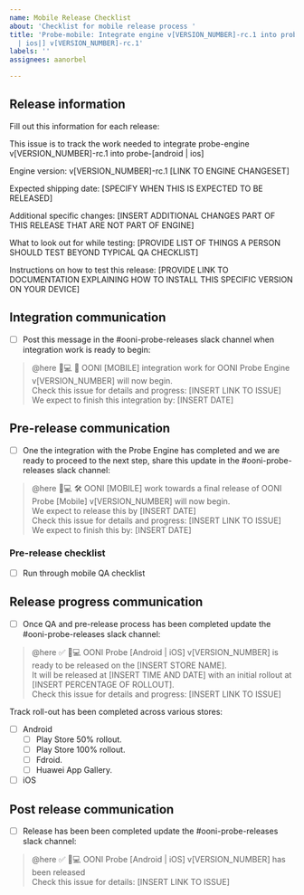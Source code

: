 ```yaml
---
name: Mobile Release Checklist
about: 'Checklist for mobile release process '
title: 'Probe-mobile: Integrate engine v[VERSION_NUMBER]-rc.1 into probe-[android
  | ios|] v[VERSION_NUMBER]-rc.1'
labels: ''
assignees: aanorbel

---
```


## Release information

Fill out this information for each release:

This issue is to track the work needed to integrate probe-engine v[VERSION_NUMBER]-rc.1 into probe-[android | ios]

Engine version: v[VERSION_NUMBER]-rc.1 [LINK TO ENGINE CHANGESET]

Expected shipping date: [SPECIFY WHEN THIS IS EXPECTED TO BE RELEASED]

Additional specific changes: [INSERT ADDITIONAL CHANGES PART OF THIS RELEASE THAT ARE NOT PART OF ENGINE]

What to look out for while testing: [PROVIDE LIST OF THINGS A PERSON SHOULD TEST BEYOND TYPICAL QA CHECKLIST]

Instructions on how to test this release: [PROVIDE LINK TO DOCUMENTATION EXPLAINING HOW TO INSTALL THIS SPECIFIC VERSION ON YOUR DEVICE]

## Integration communication 

- [ ] Post this message in the #ooni-probe-releases slack channel when integration work is ready to begin:

>@here 📱💻 🔗 OONI [MOBILE] integration work for OONI Probe Engine v[VERSION_NUMBER] will now begin.<br/>
Check this issue for details and progress: [INSERT LINK TO ISSUE]<br/>
We expect to finish this integration by: [INSERT DATE]<br/>

## Pre-release communication 

- [ ] One the integration with the Probe Engine has completed and we are ready to proceed to the next step, share this update in the #ooni-probe-releases slack channel:

> @here 📱💻 🛠️ OONI [MOBILE] work towards a final release of OONI Probe [Mobile] v[VERSION_NUMBER] will now begin.<br/>
We expect to release this by [INSERT DATE]<br/>
Check this issue for details and progress: [INSERT LINK TO ISSUE]<br/>
We expect to finish this by: [INSERT DATE]<br/>

### Pre-release checklist

- [ ] Run through mobile QA checklist 

## Release progress communication 

- [ ] Once QA and pre-release process has been completed update the #ooni-probe-releases slack channel:

>@here ✅ 📱💻  OONI Probe [Android | iOS] v[VERSION_NUMBER] is ready to be released on the [INSERT STORE NAME].<br/> 
It will be released at [INSERT TIME AND DATE] with an initial rollout at [INSERT PERCENTAGE OF ROLLOUT].<br/> 
Check this issue for details and progress: [INSERT LINK TO ISSUE]<br/> 

Track roll-out has been completed across various stores: 

- [ ] Android
    - [ ] Play Store 50% rollout.
    - [ ] Play Store 100% rollout.
    - [ ] Fdroid.
    - [ ] Huawei App Gallery.
- [ ] iOS

## Post release communication 

- [ ] Release has been been completed update the #ooni-probe-releases slack channel:

>@here ✅ 📱💻  OONI Probe [Android | iOS] v[VERSION_NUMBER] has been released<br/>
Check this issue for details: [INSERT LINK TO ISSUE]<br/>
